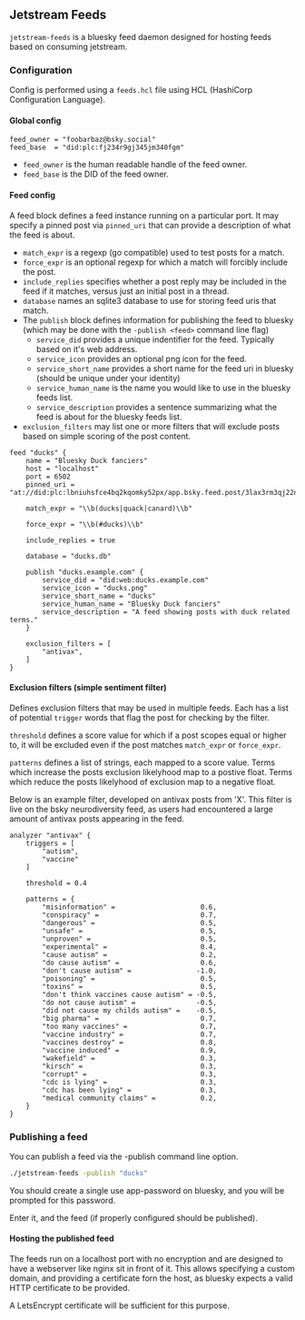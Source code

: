 ## Jetstream Feeds

`jetstream-feeds` is a bluesky feed daemon designed for hosting feeds based on consuming jetstream. 

### Configuration

Config is performed using a `feeds.hcl` file using HCL (HashiCorp Configuration Language).

#### Global config

```hcl
feed_owner = "foobarbaz@bsky.social"
feed_base  = "did:plc:fj234r9gj345jm340fgm"
```

- `feed_owner` is the human readable handle of the feed owner.
- `feed_base` is the DID of the feed owner.

#### Feed config

A feed block defines a feed instance running on a particular port. It may specify a pinned post via `pinned_uri` that can provide a description of what the feed is about.

- `match_expr` is a regexp (go compatible) used to test posts for a match.
- `force_expr` is an optional regexp for which a match will forcibly include the post.
- `include_replies` specifies whether a post reply may be included in the feed if it matches, versus just an initial post in a thread.
- `database` names an sqlite3 database to use for storing feed uris that match.
- The `publish` block defines information for publishing the feed to bluesky (which may be done with the `-publish <feed>` command line flag)
  - `service_did` provides a unique indentifier for the feed. Typically based on it's web address.
  - `service_icon` provides an optional png icon for the feed. 
  - `service_short_name` provides a short name for the feed uri in bluesky (should be unique under your identity)
  - `service_human_name` is the name you would like to use in the bluesky feeds list.
  - `service_description` provides a sentence summarizing what the feed is about for the bluesky feeds list.
- `exclusion_filters` may list one or more filters that will exclude posts based on simple scoring of the post content.

```hcl
feed "ducks" {
    name = "Bluesky Duck fanciers"
    host = "localhost"
    port = 6502
    pinned_uri = "at://did:plc:lbniuhsfce4bq2kqomky52px/app.bsky.feed.post/3lax3rm3qj22n"

    match_expr = "\\b(ducks|quack|canard)\\b"

    force_expr = "\\b(#ducks)\\b"

    include_replies = true

	database = "ducks.db"

	publish "ducks.example.com" {
        service_did = "did:web:ducks.example.com"
        service_icon = "ducks.png"
        service_short_name = "ducks"
        service_human_name = "Bluesky Duck fanciers"
        service_description = "A feed showing posts with duck related terms."
	}

	exclusion_filters = [
	    "antivax",
	]
}
```

#### Exclusion filters (simple sentiment filter)

Defines exclusion filters that may be used in multiple feeds. Each has a list of potential `trigger` words that flag the post for checking by the filter.

`threshold` defines a score value for which if a post scopes equal or higher to, it will be excluded even if the post matches `match_expr` or `force_expr`.

`patterns` defines a list of strings, each mapped to a score value. Terms which increase the posts exclusion likelyhood map to a postive float.  Terms which reduce the posts likelyhood of exclusion map to a negative float. 

Below is an example filter, developed on antivax posts from 'X'.  This filter is live on the bsky neurodiversity feed, as users had encountered a large amount of antivax posts appearing in the feed. 

```hcl
analyzer "antivax" {
    triggers = [
        "autism",
        "vaccine"
    ]

    threshold = 0.4

    patterns = {
        "misinformation" =                     0.6,
        "conspiracy" =                         0.7,
        "dangerous" =                          0.5,
        "unsafe" =                             0.5,
        "unproven" =                           0.5,
        "experimental" =                       0.4,
        "cause autism" =                       0.2,
        "do cause autism" =                    0.6,
        "don't cause autism" =                -1.0,
        "poisoning" =                          0.5,
        "toxins" =                             0.5,
        "don't think vaccines cause autism" = -0.5,
        "do not cause autism" =               -0.5,
        "did not cause my childs autism" =    -0.5,
        "big pharma" =                         0.7,
        "too many vaccines" =                  0.7,
        "vaccine industry" =                   0.7,
        "vaccines destroy" =                   0.8,
        "vaccine induced" =                    0.9,
        "wakefield" =                          0.3,
        "kirsch" =                             0.3,
        "corrupt" =                            0.3,
        "cdc is lying" =                       0.3,
        "cdc has been lying" =                 0.3,
        "medical community claims" =           0.2,
    }
}
```

### Publishing a feed

You can publish a feed via the -publish command line option. 

```sh
./jetstream-feeds -publish "ducks"
```

You should create a single use app-password on bluesky, and you will be prompted for this password. 

Enter it, and the feed (if properly configured should be published).

#### Hosting the published feed

The feeds run on a localhost port with no encryption and are designed to have a webserver like nginx sit in front of it. This allows specifying a custom domain, and providing a certificate forn the host, as bluesky expects a valid HTTP certificate to be provided.  

A LetsEncrypt certificate will be sufficient for this purpose. 